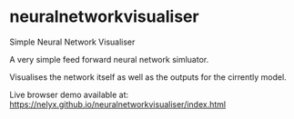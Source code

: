 # neuralnetworkvisualiser
Simple Neural Network Visualiser

A very simple feed forward neural network simluator.

Visualises the network itself as well as the outputs for the cirrently model.

Live browser demo available at:
https://nelyx.github.io/neuralnetworkvisualiser/index.html
